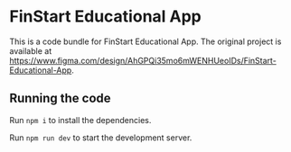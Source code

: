 
  # FinStart Educational App

  This is a code bundle for FinStart Educational App. The original project is available at https://www.figma.com/design/AhGPQi35mo6mWENHUeoIDs/FinStart-Educational-App.

  ## Running the code

  Run `npm i` to install the dependencies.

  Run `npm run dev` to start the development server.
  